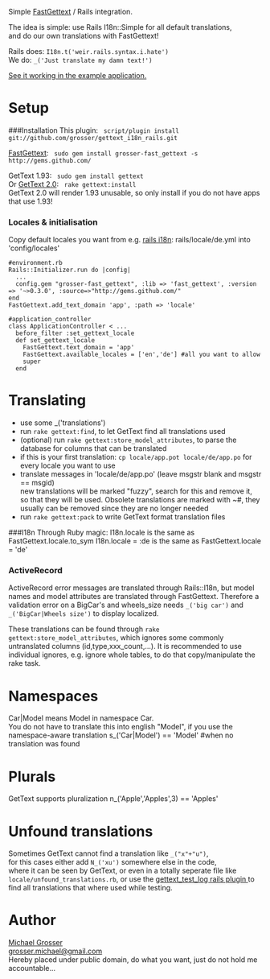 Simple [FastGettext](http://github.com/grosser/fast_gettext) / Rails integration.

The idea is simple: use Rails I18n::Simple for all default translations,  
and do our own translations with FastGettext!

Rails does: `I18n.t('weir.rails.syntax.i.hate')`  
We do: `_('Just translate my damn text!')`

[See it working in the example application.](https://github.com/grosser/gettext_i18n_rails_example)

Setup
=====
###Installation
This plugin: `  script/plugin install git://github.com/grosser/gettext_i18n_rails.git  `

[FastGettext](http://github.com/grosser/fast_gettext): `  sudo gem install grosser-fast_gettext -s http://gems.github.com/  `

GetText 1.93: `  sudo gem install gettext  `  
Or [GetText 2.0](http://github.com/mutoh/gettext): `  rake gettext:install  `  
GetText 2.0 will render 1.93 unusable, so only install if you do not have apps that use 1.93!

### Locales & initialisation
Copy default locales you want from e.g.
[rails i18n](http://github.com/svenfuchs/rails-i18n): rails/locale/de.yml into 'config/locales'

    #environment.rb
    Rails::Initializer.run do |config|
      ...
      config.gem "grosser-fast_gettext", :lib => 'fast_gettext', :version => '~>0.3.0', :source=>"http://gems.github.com/"
    end
    FastGettext.add_text_domain 'app', :path => 'locale'

    #application_controller
    class ApplicationController < ...
      before_filter :set_gettext_locale
      def set_gettext_locale
        FastGettext.text_domain = 'app'
        FastGettext.available_locales = ['en','de'] #all you want to allow
        super
      end

Translating
===========
 - use some _('translations')
 - run `rake gettext:find`, to let GetText find all translations used
 - (optional) run `rake gettext:store_model_attributes`, to parse the database for columns that can be translated
 - if this is your first translation: `cp locale/app.pot locale/de/app.po` for every locale you want to use
 - translate messages in 'locale/de/app.po' (leave msgstr blank and msgstr == msgid)  
new translations will be marked "fuzzy", search for this and remove it, so that they will be used.
Obsolete translations are marked with ~#, they usually can be removed since they are no longer needed
 - run `rake gettext:pack` to write GetText format translation files

###I18n
Through Ruby magic:
    I18n.locale is the same as FastGettext.locale.to_sym
    I18n.locale = :de  is the same as FastGettext.locale = 'de'

### ActiveRecord
ActiveRecord error messages are translated through Rails::I18n, but
model names and model attributes are translated through FastGettext.
Therefore a validation error on a BigCar's and wheels_size needs `_('big car')` and `_('BigCar|Wheels size')`
to display localized.

These translations can be found through `rake gettext:store_model_attributes`,
which ignores some commonly untranslated columns (id,type,xxx_count,...).
It is recommended to use individual ignores, e.g. ignore whole tables, to do that copy/manipulate the rake task.


Namespaces
==========
Car|Model means Model in namespace Car.  
You do not have to translate this into english "Model", if you use the
namespace-aware translation
    s_('Car|Model') == 'Model' #when no translation was found

Plurals
=======
GetText supports pluralization
    n_('Apple','Apples',3) == 'Apples'

Unfound translations
====================
Sometimes GetText cannot find a translation like `_("x"+"u")`,  
for this cases either add `N_('xu')` somewhere else in the code,  
where it can be seen by GetText, or even in a totally seperate file like  
`locale/unfound_translations.rb`, or use the [gettext_test_log rails plugin ](http://github.com/grosser/gettext_test_log)
to find all translations that where used while testing.  

Author
======
[Michael Grosser](http://pragmatig.wordpress.com)  
grosser.michael@gmail.com  
Hereby placed under public domain, do what you want, just do not hold me accountable...  
